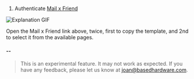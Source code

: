 
1. Authenticate [Mail x Friend](https://f08f-2401-4900-1cb0-4f33-b454-579c-62a-ed3.ngrok-free.app/setup-chat-mail)

![Explanation GIF](assets/explanation.gif)

Open the Mail x Friend link above, twice, first to copy the template, and 2nd to select it from the available pages.
#### --

> This is an experimental feature. It may not work as expected. If you have any feedback, please let us know at joan@basedhardware.com.
